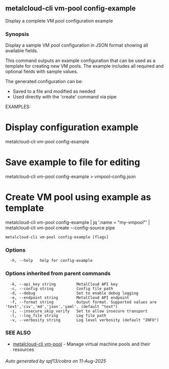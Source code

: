 ## metalcloud-cli vm-pool config-example

Display a complete VM pool configuration example

### Synopsis

Display a sample VM pool configuration in JSON format showing all available fields.

This command outputs an example configuration that can be used as a template for creating
new VM pools. The example includes all required and optional fields with sample values.

The generated configuration can be:
- Saved to a file and modified as needed
- Used directly with the 'create' command via pipe

EXAMPLES:
  # Display configuration example
  metalcloud-cli vm-pool config-example

  # Save example to file for editing
  metalcloud-cli vm-pool config-example > vmpool-config.json

  # Create VM pool using example as template
  metalcloud-cli vm-pool config-example | jq '.name = "my-vmpool"' | metalcloud-cli vm-pool create --config-source pipe

```
metalcloud-cli vm-pool config-example [flags]
```

### Options

```
  -h, --help   help for config-example
```

### Options inherited from parent commands

```
  -k, --api_key string         MetalCloud API key
  -c, --config string          Config file path
  -d, --debug                  Set to enable debug logging
  -e, --endpoint string        MetalCloud API endpoint
  -f, --format string          Output format. Supported values are 'text','csv','md','json','yaml'. (default "text")
  -i, --insecure_skip_verify   Set to allow insecure transport
  -l, --log_file string        Log file path
  -v, --verbosity string       Log level verbosity (default "INFO")
```

### SEE ALSO

* [metalcloud-cli vm-pool](metalcloud-cli_vm-pool.md)	 - Manage virtual machine pools and their resources

###### Auto generated by spf13/cobra on 11-Aug-2025
